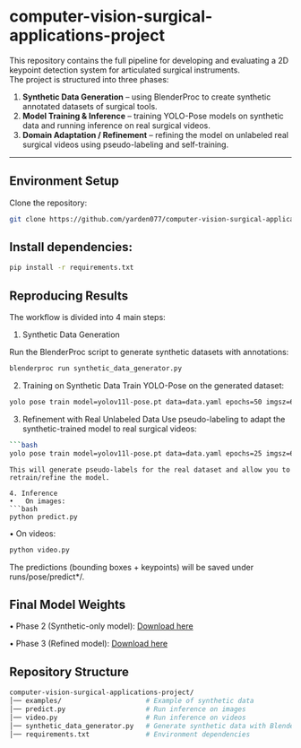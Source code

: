 # computer-vision-surgical-applications-project

This repository contains the full pipeline for developing and evaluating a 2D keypoint detection system for articulated surgical instruments.  
The project is structured into three phases:  

1. **Synthetic Data Generation** – using BlenderProc to create synthetic annotated datasets of surgical tools.  
2. **Model Training & Inference** – training YOLO-Pose models on synthetic data and running inference on real surgical videos.  
3. **Domain Adaptation / Refinement** – refining the model on unlabeled real surgical videos using pseudo-labeling and self-training.

---

##  Environment Setup
Clone the repository:
```bash
git clone https://github.com/yarden077/computer-vision-surgical-applications-project
```
## Install dependencies:
```bash
pip install -r requirements.txt
```
## Reproducing Results
The workflow is divided into 4 main steps:

1. Synthetic Data Generation

Run the BlenderProc script to generate synthetic datasets with annotations:
```bash
blenderproc run synthetic_data_generator.py
```
2. Training on Synthetic Data
Train YOLO-Pose on the generated dataset:
```bash
yolo pose train model=yolov11l-pose.pt data=data.yaml epochs=50 imgsz=640
```
3. Refinement with Real Unlabeled Data
Use pseudo-labeling to adapt the synthetic-trained model to real surgical videos:
```bash
```bash
yolo pose train model=yolov11l-pose.pt data=data.yaml epochs=25 imgsz=640
```
```
This will generate pseudo-labels for the real dataset and allow you to retrain/refine the model.

4. Inference
•	On images:
```bash
python predict.py
```

•	On videos:
 ```bash
 python video.py
```
The predictions (bounding boxes + keypoints) will be saved under runs/pose/predict*/.

##  Final Model Weights
•	Phase 2 (Synthetic-only model): [Download here](https://technionmail-my.sharepoint.com/:u:/r/personal/yarden_nahum_campus_technion_ac_il/Documents/computer%20vision/weights/phase2_best.pt?csf=1&web=1&e=dNhmgR)


•	Phase 3 (Refined model): [Download here](https://technionmail-my.sharepoint.com/:u:/r/personal/yarden_nahum_campus_technion_ac_il/Documents/computer%20vision/weights/best.pt?csf=1&web=1&e=Ct3uJt)

## Repository Structure
 ```bash
computer-vision-surgical-applications-project/
│── examples/                     # Example of synthetic data
│── predict.py                    # Run inference on images
│── video.py                      # Run inference on videos
│── synthetic_data_generator.py   # Generate synthetic data with BlenderProc
│── requirements.txt              # Environment dependencies
```


